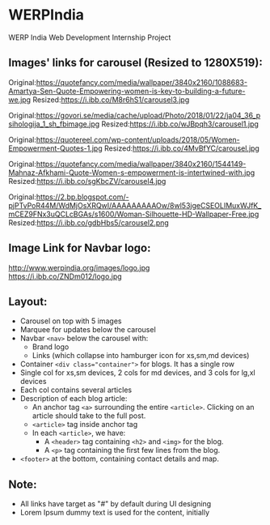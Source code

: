 # WERPIndia
WERP India Web Development Internship Project


## Images' links for carousel (Resized to 1280X519):
Original:https://quotefancy.com/media/wallpaper/3840x2160/1088683-Amartya-Sen-Quote-Empowering-women-is-key-to-building-a-future-we.jpg
Resized:https://i.ibb.co/M8r6hS1/carousel3.jpg

Original:https://govori.se/media/cache/upload/Photo/2018/01/22/ja04_36_psihologija_1_sh_fbimage.jpg
Resized:https://i.ibb.co/wJBpqh3/carousel1.jpg

Original:https://quotereel.com/wp-content/uploads/2018/05/Women-Empowerment-Quotes-1.jpg
Resized:https://i.ibb.co/4MvBfYC/carousel.jpg

Original:https://quotefancy.com/media/wallpaper/3840x2160/1544149-Mahnaz-Afkhami-Quote-Women-s-empowerment-is-intertwined-with.jpg
Resized:https://i.ibb.co/sgKbcZV/carousel4.jpg

Original:https://2.bp.blogspot.com/-pjPTvPoR44M/WdMjOsXRQwI/AAAAAAAAAOw/8wl53jgeCSEOLIMuxWJfK_mCEZ9FNx3uQCLcBGAs/s1600/Woman-Silhouette-HD-Wallpaper-Free.jpg
Resized:https://i.ibb.co/gdbHbs5/carousel2.png


## Image Link for Navbar logo:
http://www.werpindia.org/images/logo.jpg
https://i.ibb.co/ZNDm012/logo.jpg


## Layout:
- Carousel on top with 5 images
- Marquee for updates below the carousel
- Navbar ```<nav>``` below the carousel with:
    - Brand logo
    - Links (which collapse into hamburger icon for xs,sm,md devices)
- Container ```<div class="container">``` for blogs. It has a single row
- Single col for xs,sm devices, 2 cols for md devices, and 3 cols for lg,xl devices
- Each col contains several articles
- Description of each blog article:
    - An anchor tag ```<a>``` surrounding the entire ```<article>```. Clicking on an article should take to the full post.
    - ```<article>``` tag inside anchor tag
    - In each ```<article>```, we have:
        - A ```<header>``` tag containing ```<h2>``` and ```<img>``` for the blog.
        - A ```<p>``` tag containing the first few lines from the blog.
- ```<footer>``` at the bottom, containing contact details and map.


## Note:
- All links have target as "#" by default during UI designing
- Lorem Ipsum dummy text is used for the content, initially
